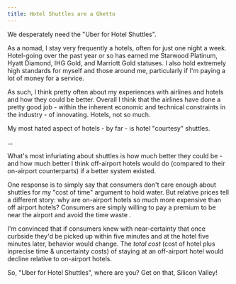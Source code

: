 ```yaml
---
title: Hotel Shuttles are a Ghetto
---
```


We desperately need the "Uber for Hotel Shuttles".

As a nomad, I stay very frequently a hotels, often for just one night a week.
Hotel-going over the past year or so has earned me Starwood Platinum, Hyatt
Diamond, IHG Gold, and Marriott Gold statuses. I also hold extremely
high standards for myself and those around me, particularly if I'm paying a lot
of money for a service.

As such, I think pretty often about my experiences with airlines and hotels and
how they could be better. Overall I think that the airlines have done a pretty
good job - within the inherent economic and technical constraints in the
industry - of innovating. Hotels, not so much.

My most hated aspect of hotels - by far - is hotel "courtesy" shuttles. 

...

What's most infuriating about shuttles is how much better they could be - and
how much better I think off-airport hotels would do (compared to their
on-airport counterparts) if a better system existed.

One response is to simply say that consumers don't care enough about shuttles
for my "cost of time" argument to hold water. But relative prices tell a
different story: why are on-airport hotels so much more expensive than off
airport hotels? Consumers are simply willing to pay a premium to be near the
airport and avoid the time waste . 

I'm convinced that if consumers knew with
near-certainty that once curbside they'd be picked up within five minutes and at
the hotel five minutes later, behavior would change. The *total cost* (cost of
hotel plus inprecise time & uncertainty costs) of staying at an off-airport
hotel would decline relative to on-airport hotels.

So, "Uber for Hotel Shuttles", where are you? Get on that, Silicon Valley!

